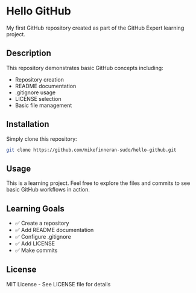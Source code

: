 # Hello GitHub

My first GitHub repository created as part of the GitHub Expert learning project.

## Description
This repository demonstrates basic GitHub concepts including:
- Repository creation
- README documentation
- .gitignore usage
- LICENSE selection
- Basic file management

## Installation
Simply clone this repository:
```bash
git clone https://github.com/mikefinneran-sudo/hello-github.git
```

## Usage
This is a learning project. Feel free to explore the files and commits to see basic GitHub workflows in action.

## Learning Goals
- ✅ Create a repository
- ✅ Add README documentation
- ✅ Configure .gitignore
- ✅ Add LICENSE
- ✅ Make commits

## License
MIT License - See LICENSE file for details
